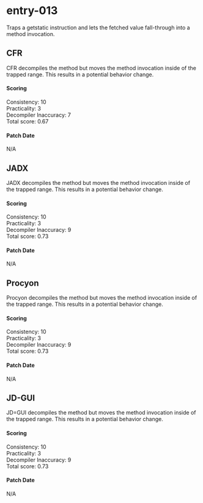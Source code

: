 # entry-013
Traps a getstatic instruction and lets the fetched value fall-through into a method invocation.

## CFR
CFR decompiles the method but moves the method invocation inside of the trapped range.
This results in a potential behavior change.

#### Scoring
Consistency: 10  
Practicality: 3  
Decompiler Inaccuracy: 7  
Total score: 0.67  

#### Patch Date
N/A

## JADX
JADX decompiles the method but moves the method invocation inside of the trapped range.
This results in a potential behavior change.

#### Scoring
Consistency: 10  
Practicality: 3  
Decompiler Inaccuracy: 9  
Total score: 0.73  

#### Patch Date
N/A

## Procyon
Procyon decompiles the method but moves the method invocation inside of the trapped range.
This results in a potential behavior change.

#### Scoring
Consistency: 10  
Practicality: 3  
Decompiler Inaccuracy: 9  
Total score: 0.73  

#### Patch Date
N/A

## JD-GUI
JD=GUI decompiles the method but moves the method invocation inside of the trapped range.
This results in a potential behavior change.

#### Scoring
Consistency: 10  
Practicality: 3  
Decompiler Inaccuracy: 9  
Total score: 0.73  

#### Patch Date
N/A
